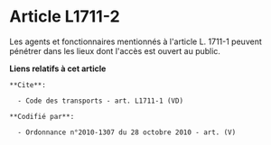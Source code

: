 # Article L1711-2

Les agents et fonctionnaires mentionnés à l'article L. 1711-1 peuvent pénétrer dans les lieux dont l'accès est ouvert au
public.

**Liens relatifs à cet article**

	**Cite**:

	  - Code des transports - art. L1711-1 (VD)

	**Codifié par**:

	  - Ordonnance n°2010-1307 du 28 octobre 2010 - art. (V)
